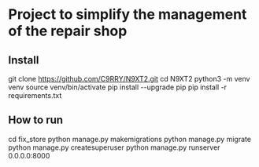 # Project to simplify the management of the repair shop 
  

## Install
git clone https://github.com/C9RRY/N9XT2.git
cd N9XT2
python3 -m venv venv
source venv/bin/activate
pip install --upgrade pip
pip install -r requirements.txt


## How to run
cd fix_store
python manage.py makemigrations
python manage.py migrate
python manage.py createsuperuser
python manage.py runserver 0.0.0.0:8000
